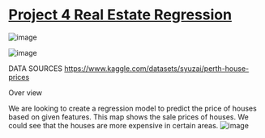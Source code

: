 # <ins>Project 4 Real Estate Regression</ins>

![image](https://user-images.githubusercontent.com/116304118/233195721-96264cdc-338f-4f96-bca5-274172b79ed1.png)


![image](https://user-images.githubusercontent.com/116105684/233199018-80ed6469-4550-45e4-b343-c4ad9c9fca17.png)




DATA SOURCES
https://www.kaggle.com/datasets/syuzai/perth-house-prices


Over view

We are looking to create a regression model to predict the price of houses based on given features.
This map shows the sale prices of houses. We could see that the houses are more expensive in certain areas.
![image](https://user-images.githubusercontent.com/116105684/233199989-01b0cf37-8e12-450d-8f40-64a69be0c09a.png)

